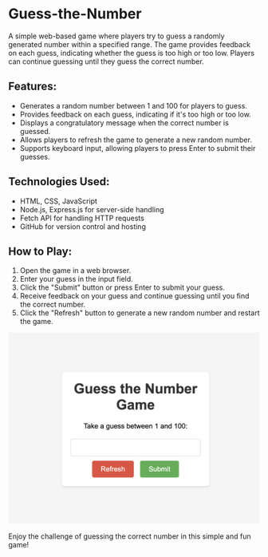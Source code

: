 # Guess-the-Number
A simple web-based game where players try to guess a randomly generated number within a specified range. The game provides feedback on each guess, indicating whether the guess is too high or too low. Players can continue guessing until they guess the correct number.

## Features:
- Generates a random number between 1 and 100 for players to guess.
- Provides feedback on each guess, indicating if it's too high or too low.
- Displays a congratulatory message when the correct number is guessed.
- Allows players to refresh the game to generate a new random number.
- Supports keyboard input, allowing players to press Enter to submit their guesses.

## Technologies Used:
- HTML, CSS, JavaScript
- Node.js, Express.js for server-side handling
- Fetch API for handling HTTP requests
- GitHub for version control and hosting

## How to Play:
1. Open the game in a web browser.
2. Enter your guess in the input field.
3. Click the "Submit" button or press Enter to submit your guess.
4. Receive feedback on your guess and continue guessing until you find the correct number.
5. Click the "Refresh" button to generate a new random number and restart the game.

![Image of Starting Game](IMAGE.png)

Enjoy the challenge of guessing the correct number in this simple and fun game!
